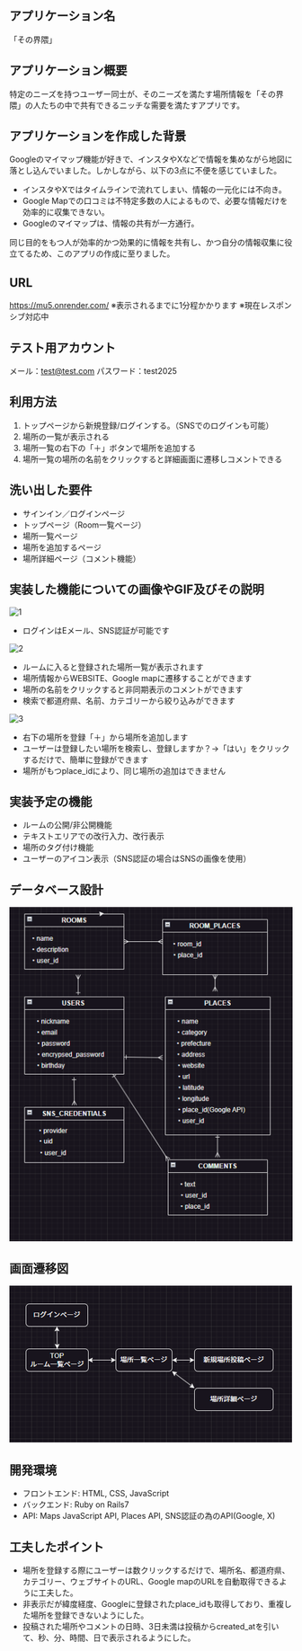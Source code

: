 ## アプリケーション名
「その界隈」
## アプリケーション概要
特定のニーズを持つユーザー同士が、そのニーズを満たす場所情報を「その界隈」の人たちの中で共有できるニッチな需要を満たすアプリです。
## アプリケーションを作成した背景
Googleのマイマップ機能が好きで、インスタやXなどで情報を集めながら地図に落とし込んでいました。しかしながら、以下の3点に不便を感じていました。

- インスタやXではタイムラインで流れてしまい、情報の一元化には不向き。
- Google Mapでの口コミは不特定多数の人によるもので、必要な情報だけを効率的に収集できない。
- Googleのマイマップは、情報の共有が一方通行。

同じ目的をもつ人が効率的かつ効果的に情報を共有し、かつ自分の情報収集に役立てるため、このアプリの作成に至りました。
## URL
https://mu5.onrender.com/
※表示されるまでに1分程かかります
※現在レスポンシブ対応中
## テスト用アカウント
メール：test@test.com
パスワード：test2025
## 利用方法
1. トップページから新規登録/ログインする。（SNSでのログインも可能）
2. 場所の一覧が表示される
3. 場所一覧の右下の「＋」ボタンで場所を追加する
4. 場所一覧の場所の名前をクリックすると詳細画面に遷移しコメントできる
## 洗い出した要件
- サインイン／ログインページ
- トップページ（Room一覧ページ）
- 場所一覧ページ
- 場所を追加するページ
- 場所詳細ページ（コメント機能）

## 実装した機能についての画像やGIF及びその説明
![1](https://github.com/user-attachments/assets/be961dc9-e3c0-424b-9c1d-93353c9a50e7)
- ログインはEメール、SNS認証が可能です
  
![2](https://github.com/user-attachments/assets/e565d04c-689c-46c3-9f7e-380f4bf960fb)
- ルームに入ると登録された場所一覧が表示されます
- 場所情報からWEBSITE、Google mapに遷移することができます
- 場所の名前をクリックすると非同期表示のコメントができます
- 検索で都道府県、名前、カテゴリーから絞り込みができます
  
![3](https://github.com/user-attachments/assets/c92631fd-1f86-4cd8-9593-cb844bb33943)
- 右下の場所を登録「＋」から場所を追加します
- ユーザーは登録したい場所を検索し、登録しますか？→「はい」をクリックするだけで、簡単に登録ができます
- 場所がもつplace_idにより、同じ場所の追加はできません
## 実装予定の機能
- ルームの公開/非公開機能
- テキストエリアでの改行入力、改行表示
- 場所のタグ付け機能
- ユーザーのアイコン表示（SNS認証の場合はSNSの画像を使用）

## データベース設計
![alt text](image-1.png)
## 画面遷移図
![alt text](image-2.png)
## 開発環境
- フロントエンド: HTML, CSS, JavaScript
- バックエンド: Ruby on Rails7
- API: Maps JavaScript API, Places API, SNS認証の為のAPI(Google, X)
## 工夫したポイント
- 場所を登録する際にユーザーは数クリックするだけで、場所名、都道府県、カテゴリー、ウェブサイトのURL、Google mapのURLを自動取得できるように工夫した。
- 非表示だが緯度経度、Googleに登録されたplace_idも取得しており、重複した場所を登録できないようにした。
- 投稿された場所やコメントの日時、3日未満は投稿からcreated_atを引いて、秒、分、時間、日で表示されるようにした。

